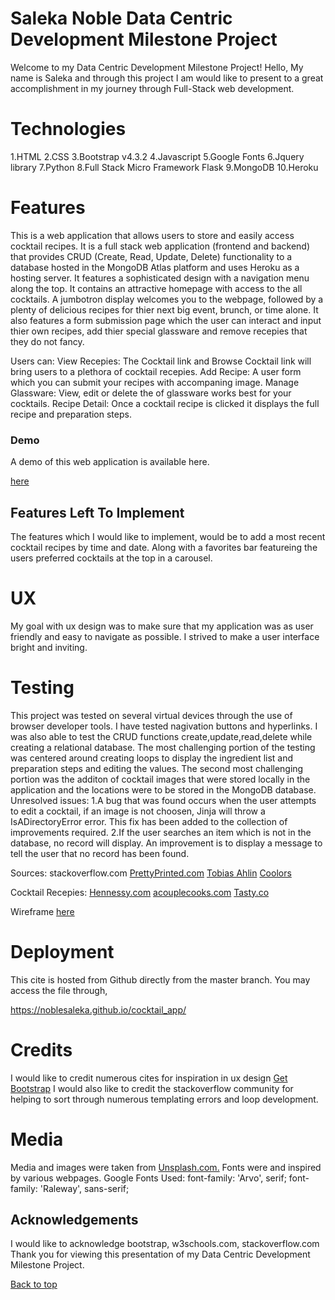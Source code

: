 <a name="top"></a>
# Saleka Noble Data Centric Development Milestone Project 

Welcome to my Data Centric Development Milestone Project! 
Hello, My name is Saleka and through this project I am would like to present to a great
accomplishment in my journey through Full-Stack web development.

# Technologies
1.HTML
2.CSS
3.Bootstrap v4.3.2
4.Javascript
5.Google Fonts
6.Jquery library
7.Python
8.Full Stack Micro Framework Flask
9.MongoDB
10.Heroku


# Features
This is a web application that allows users to store and easily 
access cocktail recipes. It is a full stack web application (frontend and backend) 
that provides CRUD (Create, Read, Update, Delete) functionality to a database 
hosted in the MongoDB Atlas platform and uses Heroku as a hosting server. 
It features a sophisticated design with a navigation menu along the top.
It contains an attractive homepage with access to the all cocktails.
A jumbotron display welcomes you to the webpage, 
followed by a plenty of delicious recipes for thier next big event, brunch, or time alone.
It also features a form submission page which the user can interact and input thier own recipes, 
add thier special glassware and remove recepies that they do not fancy.

Users can:
View Recepies: The Cocktail link and Browse Cocktail link will bring users to a plethora of cocktail recepies.
Add Recipe: A user form which you can submit your recipes with accompaning image.
Manage Glassware: View, edit or delete the of glassware works best for your cocktails. 
Recipe Detail: Once a cocktail recipe is clicked it displays the full recipe and preparation steps.

### Demo
A demo of this web application is available here.

<a href="https://cocktail-handbook.herokuapp.com/">here</a>

## Features Left To Implement
The features which I would like to implement, would be to add a most recent 
cocktail recipes by time and date. Along with a favorites bar featureing the users
preferred cocktails at the top in a carousel.

# UX
My goal with ux design was to make sure that my application was as user friendly 
and easy to navigate as possible. I strived to make a user interface bright and inviting.

# Testing
This project was tested on several virtual devices through the use of browser developer tools. 
I have tested nagivation buttons and hyperlinks.  I was also able to test the CRUD functions create,update,read,delete 
while creating a relational database. The most challenging portion of the testing was centered around creating loops
to display the ingredient list and preparation steps and editing the values. The second most challenging portion was 
the additon of cocktail images that were stored locally in the application and the locations were to be stored in the
MongoDB database. 
Unresolved issues:
1.A bug that was found occurs when the user attempts to edit a cocktail, if an image is not choosen,
Jinja will throw a IsADirectoryError error. This fix has been added to the collection of improvements required.
2.If the user searches an item which is not in the database, no record will display. An improvement is to display
a message to tell the user that no record has been found.


Sources:
stackoverflow.com
<a href="https://prettyprinted.com/flaskcheatsheet">PrettyPrinted.com</a>
<a href="https://tobiasahlin.com/blog/css-trick-animating-link-underlines/">Tobias Ahlin</a> 
<a href="https://coolors.co/">Coolors</a> 

Cocktail Recepies:
<a href="https://www.hennessy.com/en-int/cocktails/tamarindo-cocktail">Hennessy.com</a>
<a href="https://www.acouplecooks.com/naturally-sweetened-whiskey-sour/">acouplecooks.com</a>
<a href="https://tasty.co/">Tasty.co</a>

Wireframe
<a href="/static/images/wireframe.png">here</a>

# Deployment
This cite is hosted from Github directly from the master branch.
You may access the file through,

https://noblesaleka.github.io/cocktail_app/


# Credits 
I would like to credit numerous cites for inspiration in ux design
<a href="https://themes.getbootstrap.com/">Get Bootstrap</a> 
I would also like to credit the stackoverflow community for helping to sort through 
numerous templating errors and loop development.

# Media 
Media and images were taken from <a href="https://unsplash.com/">Unsplash.com.</a> 
Fonts were and inspired by various webpages.
Google Fonts Used:
font-family: 'Arvo', serif;
font-family: 'Raleway', sans-serif;

## Acknowledgements
I would like to acknowledge bootstrap, w3schools.com, stackoverflow.com 
Thank you for viewing this presentation of my Data Centric Development Milestone Project.

<a href="#top">Back to top</a>

